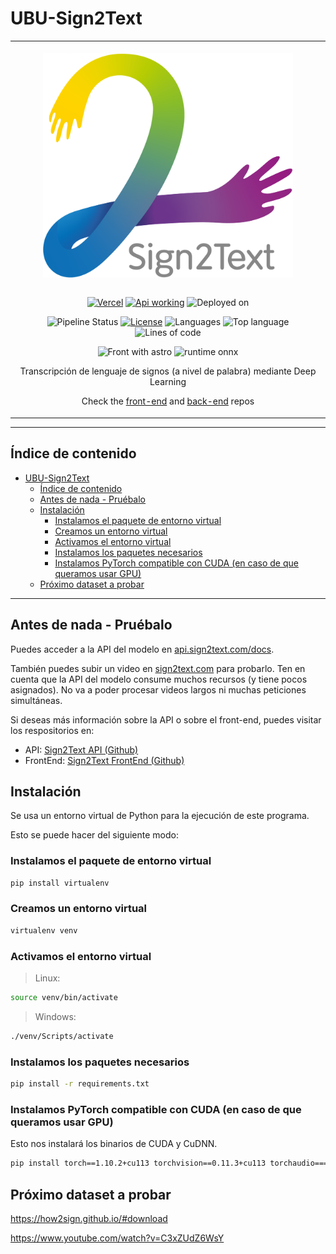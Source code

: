 # UBU-Sign2Text

<table align="center"><tr><td align="center" width="9999">

<br />

<img align="center" src="./docs/assets/logo/logo.svg" alt="logo" width="400" />

<br />
<br />

[![Vercel](https://therealsujitk-vercel-badge.vercel.app/?app=sign2text-irgazquez&style=flat)](https://sign2text.com)
[![Api working](https://img.shields.io/badge/api-working-brightgreen?logo=fastapi)](https://api.sign2text.com/docs)
![Deployed on](https://img.shields.io/badge/model_deployed-aws-brightgreen?logo=amazon-aws)

![Pipeline Status](https://gitlab.com/HP-SCDS/Observatorio/2021-2022/sign2text/ubu-sign2text/badges/main/pipeline.svg)
[![License](https://img.shields.io/github/license/irg1008/sign2text)](https://gitlab.com/HP-SCDS/Observatorio/2021-2022/sign2text/ubu-sign2text/-/blob/main/LICENSE)
![Languages](https://img.shields.io/github/languages/count/irg1008/sign2text?logo=python)
![Top language](https://img.shields.io/github/languages/top/irg1008/sign2text?logo=jupyter)
![Lines of code](https://img.shields.io/badge/lines_of_code-3.7k-blueviolet)

![Front with astro](https://img.shields.io/badge/front_end-astro-orange?logo=astro)
![runtime onnx](https://img.shields.io/badge/runtime-onnx-lightgray?logo=onnx)

Transcripción de lenguaje de signos (a nivel de palabra) mediante Deep Learning

Check the [front-end](https://github.com/irg1008/Sign2Text-Astro) and [back-end](https://github.com/irg1008/Sign2Text-API) repos
</td></tr></table>

---

## Índice de contenido

- [UBU-Sign2Text](#ubu-sign2text)
  - [Índice de contenido](#índice-de-contenido)
  - [Antes de nada - Pruébalo](#antes-de-nada---pruébalo)
  - [Instalación](#instalación)
    - [Instalamos el paquete de entorno virtual](#instalamos-el-paquete-de-entorno-virtual)
    - [Creamos un entorno virtual](#creamos-un-entorno-virtual)
    - [Activamos el entorno virtual](#activamos-el-entorno-virtual)
    - [Instalamos los paquetes necesarios](#instalamos-los-paquetes-necesarios)
    - [Instalamos PyTorch compatible con CUDA (en caso de que queramos usar GPU)](#instalamos-pytorch-compatible-con-cuda-en-caso-de-que-queramos-usar-gpu)
  - [Próximo dataset a probar](#próximo-dataset-a-probar)

---

## Antes de nada - Pruébalo

Puedes acceder a la API del modelo en [api.sign2text.com/docs](https://api.sign2text.com/docs).

También puedes subir un video en [sign2text.com](https://sign2text.com) para probarlo.
Ten en cuenta que la API del modelo consume muchos recursos (y tiene pocos asignados).
No va a poder procesar videos largos ni muchas peticiones simultáneas.

Si deseas más información sobre la API o sobre el front-end, puedes visitar los respositorios en:

- API: [Sign2Text API (Github)](https://github.com/irg1008/Sign2Text-API)
- FrontEnd: [Sign2Text FrontEnd (Github)](https://github.com/irg1008/Sign2Text-Astro)

## Instalación

Se usa un entorno virtual de Python para la ejecución de este programa.

Esto se puede hacer del siguiente modo:

### Instalamos el paquete de entorno virtual

```bash
pip install virtualenv
```

### Creamos un entorno virtual

```bash
virtualenv venv
```

### Activamos el entorno virtual

> Linux:

```bash
source venv/bin/activate
```

> Windows:

```bash
./venv/Scripts/activate
```

### Instalamos los paquetes necesarios

```bash
pip install -r requirements.txt
```

### Instalamos PyTorch compatible con CUDA (en caso de que queramos usar GPU)

Esto nos instalará los binarios de CUDA y CuDNN.

```bash
pip install torch==1.10.2+cu113 torchvision==0.11.3+cu113 torchaudio===0.10.2+cu113 -f https://download.pytorch.org/whl/cu113/torch_stable.html
```

## Próximo dataset a probar

<https://how2sign.github.io/#download>

<https://www.youtube.com/watch?v=C3xZUdZ6WsY>
